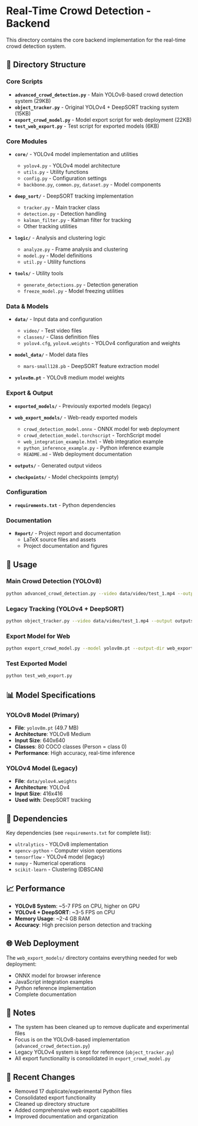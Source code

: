 # Real-Time Crowd Detection - Backend

This directory contains the core backend implementation for the real-time crowd detection system.

## 📁 Directory Structure

### Core Scripts
- **`advanced_crowd_detection.py`** - Main YOLOv8-based crowd detection system (29KB)
- **`object_tracker.py`** - Original YOLOv4 + DeepSORT tracking system (15KB)
- **`export_crowd_model.py`** - Model export script for web deployment (22KB)
- **`test_web_export.py`** - Test script for exported models (6KB)

### Core Modules
- **`core/`** - YOLOv4 model implementation and utilities
  - `yolov4.py` - YOLOv4 model architecture
  - `utils.py` - Utility functions
  - `config.py` - Configuration settings
  - `backbone.py`, `common.py`, `dataset.py` - Model components

- **`deep_sort/`** - DeepSORT tracking implementation
  - `tracker.py` - Main tracker class
  - `detection.py` - Detection handling
  - `kalman_filter.py` - Kalman filter for tracking
  - Other tracking utilities

- **`logic/`** - Analysis and clustering logic
  - `analyze.py` - Frame analysis and clustering
  - `model.py` - Model definitions
  - `util.py` - Utility functions

- **`tools/`** - Utility tools
  - `generate_detections.py` - Detection generation
  - `freeze_model.py` - Model freezing utilities

### Data & Models
- **`data/`** - Input data and configuration
  - `video/` - Test video files
  - `classes/` - Class definition files
  - `yolov4.cfg`, `yolov4.weights` - YOLOv4 configuration and weights

- **`model_data/`** - Model data files
  - `mars-small128.pb` - DeepSORT feature extraction model

- **`yolov8m.pt`** - YOLOv8 medium model weights

### Export & Output
- **`exported_models/`** - Previously exported models (legacy)
- **`web_export_models/`** - Web-ready exported models
  - `crowd_detection_model.onnx` - ONNX model for web deployment
  - `crowd_detection_model.torchscript` - TorchScript model
  - `web_integration_example.html` - Web integration example
  - `python_inference_example.py` - Python inference example
  - `README.md` - Web deployment documentation

- **`outputs/`** - Generated output videos
- **`checkpoints/`** - Model checkpoints (empty)

### Configuration
- **`requirements.txt`** - Python dependencies

### Documentation
- **`Report/`** - Project report and documentation
  - LaTeX source files and assets
  - Project documentation and figures

## 🚀 Usage

### Main Crowd Detection (YOLOv8)
```bash
python advanced_crowd_detection.py --video data/video/test_1.mp4 --output outputs/result.mp4
```

### Legacy Tracking (YOLOv4 + DeepSORT)
```bash
python object_tracker.py --video data/video/test_1.mp4 --output outputs/tracked.mp4
```

### Export Model for Web
```bash
python export_crowd_model.py --model yolov8m.pt --output-dir web_export_models
```

### Test Exported Model
```bash
python test_web_export.py
```

## 📊 Model Specifications

### YOLOv8 Model (Primary)
- **File**: `yolov8m.pt` (49.7 MB)
- **Architecture**: YOLOv8 Medium
- **Input Size**: 640x640
- **Classes**: 80 COCO classes (Person = class 0)
- **Performance**: High accuracy, real-time inference

### YOLOv4 Model (Legacy)
- **File**: `data/yolov4.weights`
- **Architecture**: YOLOv4
- **Input Size**: 416x416
- **Used with**: DeepSORT tracking

## 🔧 Dependencies

Key dependencies (see `requirements.txt` for complete list):
- `ultralytics` - YOLOv8 implementation
- `opencv-python` - Computer vision operations
- `tensorflow` - YOLOv4 model (legacy)
- `numpy` - Numerical operations
- `scikit-learn` - Clustering (DBSCAN)

## 📈 Performance

- **YOLOv8 System**: ~5-7 FPS on CPU, higher on GPU
- **YOLOv4 + DeepSORT**: ~3-5 FPS on CPU
- **Memory Usage**: ~2-4 GB RAM
- **Accuracy**: High precision person detection and tracking

## 🌐 Web Deployment

The `web_export_models/` directory contains everything needed for web deployment:
- ONNX model for browser inference
- JavaScript integration examples
- Python reference implementation
- Complete documentation

## 📝 Notes

- The system has been cleaned up to remove duplicate and experimental files
- Focus is on the YOLOv8-based implementation (`advanced_crowd_detection.py`)
- Legacy YOLOv4 system is kept for reference (`object_tracker.py`)
- All export functionality is consolidated in `export_crowd_model.py`

## 🔄 Recent Changes

- Removed 17 duplicate/experimental Python files
- Consolidated export functionality
- Cleaned up directory structure
- Added comprehensive web export capabilities
- Improved documentation and organization
